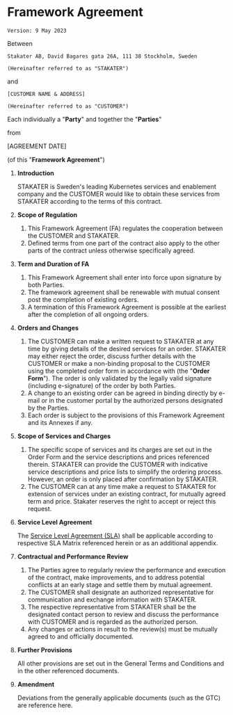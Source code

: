 # Framework Agreement

`Version: 9 May 2023`

Between

    Stakater AB, David Bagares gata 26A, 111 38 Stockholm, Sweden
    
    (Hereinafter referred to as "STAKATER")

and

    [CUSTOMER NAME & ADDRESS]
    
    (Hereinafter referred to as "CUSTOMER")

Each individually a "**Party**" and together the "**Parties**"

from

\[AGREEMENT DATE\]

(of this "**Framework Agreement**")

1. **Introduction**

    STAKATER is Sweden's leading Kubernetes services and enablement company and the CUSTOMER would like to obtain these services from STAKATER according to the terms of this contract.

1. **Scope of Regulation**

    1. This Framework Agreement (FA) regulates the cooperation between the CUSTOMER and STAKATER.
    1. Defined terms from one part of the contract also apply to the other parts of the contract unless otherwise specifically agreed.

1. **Term and Duration of FA**

    1. This Framework Agreement shall enter into force upon signature by both Parties.
    1. The framework agreement shall be renewable with mutual consent post the completion of existing orders.
    1. A termination of this Framework Agreement is possible at the earliest after the completion of all ongoing orders.

1. **Orders and Changes**

    1. The CUSTOMER can make a written request to STAKATER at any time by giving details of the desired services for an order. STAKATER may either reject the order, discuss further details with the CUSTOMER or make a non-binding proposal to the CUSTOMER using the completed order form in accordance with (the "**Order Form**"). The order is only validated by the legally valid signature (including e-signature) of the order by both Parties.
    1. A change to an existing order can be agreed in binding directly by e-mail or in the customer portal by the authorized persons designated by the Parties.
    1. Each order is subject to the provisions of this Framework Agreement and its Annexes if any.

1. **Scope of Services and Charges**

    1. The specific scope of services and its charges are set out in the Order Form and the service descriptions and prices referenced therein. STAKATER can provide the CUSTOMER with indicative service descriptions and price lists to simplify the ordering process. However, an order is only placed after confirmation by STAKATER.
    1. The CUSTOMER can at any time make a request to STAKATER for extension of services under an existing contract, for mutually agreed term and price. Stakater reserves the right to accept or reject this request.

1. **Service Level Agreement**

    The [Service Level Agreement (SLA)](sla.md) shall be applicable according to respective SLA Matrix referenced herein or as an additional appendix.

1. **Contractual and Performance Review**

    1. The Parties agree to regularly review the performance and execution of the contract, make improvements, and to address potential conflicts at an early stage and settle them by mutual agreement.
    1. The CUSTOMER shall designate an authorized representative for communication and exchange information with STAKATER.
    1. The respective representative from STAKATER shall be the designated contact person to review and discuss the performance with CUSTOMER and is regarded as the authorized person.
    1. Any changes or actions in result to the review(s) must be mutually agreed to and officially documented.

1. **Further Provisions**

    All other provisions are set out in the General Terms and Conditions and in the other referenced documents.

1. **Amendment**

    Deviations from the generally applicable documents (such as the GTC) are reference here.
